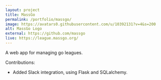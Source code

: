 ```yaml
---
layout: project
title: MassGo
permalink: /portfolio/massgo/
image: https://avatars0.githubusercontent.com/u/10392131?v=4&s=200
alt: MassGo Logo
external: https://github.com/massgo
live: https://league.massgo.org/
---
```


A web app for managing go leagues.

Contributions:
* Added Slack integration, using Flask and SQLalchemy.


